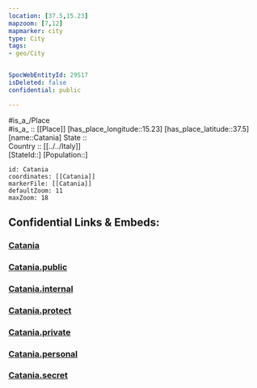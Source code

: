 ```yaml
---
location: [37.5,15.23] 
mapzoom: [7,12] 
mapmarker: city 
type: City
tags:
- geo/City


SpocWebEntityId: 29517
isDeleted: false
confidential: public

---
```

#is_a_/Place  
#is_a_ :: [[Place]] 
[has_place_longitude::15.23] 
[has_place_latitude::37.5] 
[name::Catania] 
State ::  
Country :: [[../../Italy]]  
[StateId::] 
[Population::] 



```leaflet
id: Catania
coordinates: [[Catania]] 
markerFile: [[Catania]] 
defaultZoom: 11 
maxZoom: 18
```


## Confidential Links & Embeds: 

### [Catania](/_Standards/Earth/Continent/Europe/Europe~South/Italy/City/Catania.md) 

### [Catania.public](/_public/Earth/Continent/Europe/Europe~South/Italy/City/Catania.public.md) 

### [Catania.internal](/_internal/Earth/Continent/Europe/Europe~South/Italy/City/Catania.internal.md) 

### [Catania.protect](/_protect/Earth/Continent/Europe/Europe~South/Italy/City/Catania.protect.md) 

### [Catania.private](/_private/Earth/Continent/Europe/Europe~South/Italy/City/Catania.private.md) 

### [Catania.personal](/_personal/Earth/Continent/Europe/Europe~South/Italy/City/Catania.personal.md) 

### [Catania.secret](/_secret/Earth/Continent/Europe/Europe~South/Italy/City/Catania.secret.md)

